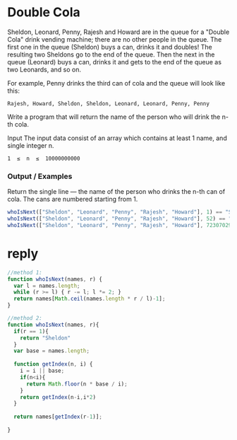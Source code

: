 # Double Cola

Sheldon, Leonard, Penny, Rajesh and Howard are in the queue for a "Double Cola" drink vending machine; there are no other people in the queue. The first one in the queue (Sheldon) buys a can, drinks it and doubles! The resulting two Sheldons go to the end of the queue. Then the next in the queue (Leonard) buys a can, drinks it and gets to the end of the queue as two Leonards, and so on.

For example, Penny drinks the third can of cola and the queue will look like this:
```
Rajesh, Howard, Sheldon, Sheldon, Leonard, Leonard, Penny, Penny
```
Write a program that will return the name of the person who will drink the n-th cola.

Input
The input data consist of an array which contains at least 1 name, and single integer n.

```
1  ≤  n  ≤  10000000000
```
### Output / Examples

Return the single line — the name of the person who drinks the n-th can of cola. The cans are numbered starting from 1.
```js
whoIsNext(["Sheldon", "Leonard", "Penny", "Rajesh", "Howard"], 1) == "Sheldon"
whoIsNext(["Sheldon", "Leonard", "Penny", "Rajesh", "Howard"], 52) == "Penny"
whoIsNext(["Sheldon", "Leonard", "Penny", "Rajesh", "Howard"], 7230702951) == "Leonard"
```

# reply
```js
//method 1:
function whoIsNext(names, r) {
  var l = names.length;
  while (r >= l) { r -= l; l *= 2; }
  return names[Math.ceil(names.length * r / l)-1];
}

//method 2:
function whoIsNext(names, r){
  if(r == 1){
    return "Sheldon"
  }
  var base = names.length;
  
  function getIndex(n, i) {
    i = i || base;
    if(n<i){
      return Math.floor(n * base / i);
    }
    return getIndex(n-i,i*2)
  }
  
  return names[getIndex(r-1)];
  
}

```
